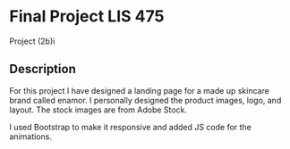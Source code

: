 # Final Project LIS 475
Project (2b)i

## Description
For this project I have designed a landing page for a made up skincare brand called enamor. I personally designed the product images, logo, and layout. The stock images are from Adobe Stock. 

I used Bootstrap to make it responsive and added JS code for the animations. 
